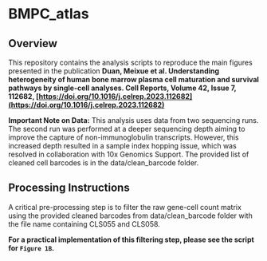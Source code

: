 # BMPC_atlas
## Overview

This repository contains the analysis scripts to reproduce the main figures presented in the publication **Duan, Meixue et al. Understanding heterogeneity of human bone marrow plasma cell maturation and survival pathways by single-cell analyses. Cell Reports, Volume 42, Issue 7, 112682, [https://doi.org/10.1016/j.celrep.2023.112682](https://doi.org/10.1016/j.celrep.2023.112682)**

**Important Note on Data:** This analysis uses data from two sequencing runs. The second run was performed at a deeper sequencing depth aiming to improve the capture of non-immunoglobulin transcripts. However, this increased depth resulted in a sample index hopping issue, which was resolved in collaboration with 10x Genomics Support. The provided list of cleaned cell barcodes is in the data/clean_barcode folder.

## Processing Instructions
A critical pre-processing step is to filter the raw gene-cell count matrix using the provided cleaned barcodes from data/clean_barcode folder with the file name containing CLS055 and CLS058.

**For a practical implementation of this filtering step, please see the script for `Figure 1B`.**

